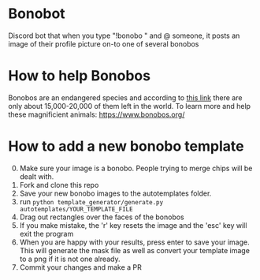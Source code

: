 # Bonobot
Discord bot that when you type "!bonobo " and @ someone, it posts an image of their profile picture on-to one of several bonobos
# How to help Bonobos
Bonobos are an endangered species and according to [this link](https://www.awf.org/blog/endangered-bonobo-africas-forgotten-ape) there are only about 15,000-20,000 of them left in the world.
To learn more and help these magnificient animals: https://www.bonobos.org/
# How to add a new bonobo template

0. Make sure your image is a bonobo. People trying to merge chips will be dealt with.
1. Fork and clone this repo
2. Save your new bonobo images to the autotemplates folder.
3. run `python template_generator/generate.py autotemplates/YOUR_TEMPLATE_FILE
`
4. Drag out rectangles over the faces of the bonobos
5. If you make mistake, the 'r' key resets the image and the 'esc' key will exit the program
6. When you are happy with your results, press enter to save your image. This will generate the mask file as well as convert your template image to a png if it is not one already.
7. Commit your changes and make a PR
